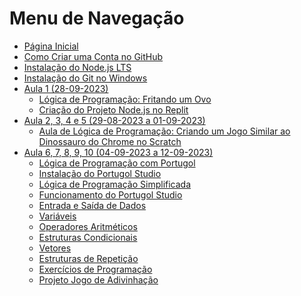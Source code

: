 # Menu de Navegação

- [Página Inicial](README.md)
- [Como Criar uma Conta no GitHub](instalations.md#como-criar-uma-conta-no-github)
- [Instalação do Node.js LTS](instalations.md#instalação-do-nodejs-lts)
- [Instalação do Git no Windows](instalations.md#instalação-do-git-no-windows)
- [Aula 1 (28-09-2023)](class%20(1)%2028-09-2023.md)
  - [Lógica de Programação: Fritando um Ovo](class%20(1)%2028-09-2023.md#lógica-de-programação-fritando-um-ovo)
  - [Criação do Projeto Node.js no Replit](class%20(1)%2028-09-2023.md#criação-do-projeto-nodejs-no-replit)
- [Aula 2, 3, 4 e 5 (29-08-2023 a 01-09-2023)](class%20(2,3,4,5)%20from%2029-08-2023%20to%2001-09-2023.md)
  - [Aula de Lógica de Programação: Criando um Jogo Similar ao Dinossauro do Chrome no Scratch](class%20(2,3,4,5)%20from%2029-08-2023%20to%2001-09-2023.md#aula-de-lógica-de-programação-criando-um-jogo-similar-ao-dinossauro-do-chrome-no-scratch)
- [Aula 6, 7, 8, 9, 10 (04-09-2023 a 12-09-2023)](class%20(6,7,8,9,10)%20from%2004-09-2023%20to12-09-2023.md)
  - [Lógica de Programação com Portugol](class%20(6,7,8,9,10)%20from%2004-09-2023%20to12-09-2023.md#-lógica-de-programação-com-portugol-)
  - [Instalação do Portugol Studio](class%20(6,7,8,9,10)%20from%2004-09-2023%20to12-09-2023.md#-instalação-do-portugol-studio)
  - [Lógica de Programação Simplificada](class%20(6,7,8,9,10)%20from%2004-09-2023%20to12-09-2023.md#-lógica-de-programação-simplificada)
  - [Funcionamento do Portugol Studio](class%20(6,7,8,9,10)%20from%2004-09-2023%20to12-09-2023.md#️-funcionamento-do-portugol-studio)
  - [Entrada e Saída de Dados](class%20(6,7,8,9,10)%20from%2004-09-2023%20to12-09-2023.md#-entrada-e-saída-de-dados)
  - [Variáveis](class%20(6,7,8,9,10)%20from%2004-09-2023%20to12-09-2023.md#-variáveis)
  - [Operadores Aritméticos](class%20(6,7,8,9,10)%20from%2004-09-2023%20to12-09-2023.md#-operadores-aritméticos)
  - [Estruturas Condicionais](class%20(6,7,8,9,10)%20from%2004-09-2023%20to12-09-2023.md#-estruturas-condicionais)
  - [Vetores](class%20(6,7,8,9,10)%20from%2004-09-2023%20to12-09-2023.md#-vetores)
  - [Estruturas de Repetição](class%20(6,7,8,9,10)%20from%2004-09-2023%20to12-09-2023.md#-estruturas-de-repetição)
  - [Exercícios de Programação](class%20(6,7,8,9,10)%20from%2004-09-2023%20to12-09-2023.md#exercícios-de-programação)
  - [Projeto Jogo de Adivinhação](class%20(6,7,8,9,10)%20from%2004-09-2023%20to12-09-2023.md#projeto)
